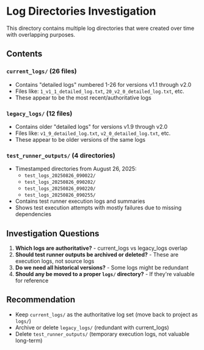 # Log Directories Investigation

This directory contains multiple log directories that were created over time with overlapping purposes.

## Contents

### `current_logs/` (26 files)
- Contains "detailed logs" numbered 1-26 for versions v1.1 through v2.0
- Files like: `1_v1_1_detailed_log.txt`, `20_v2_0_detailed_log.txt`, etc.
- These appear to be the most recent/authoritative logs

### `legacy_logs/` (12 files)  
- Contains older "detailed logs" for versions v1.9 through v2.0
- Files like: `v1_9_detailed_log.txt`, `v2_0_detailed_log.txt`, etc.
- These appear to be older versions of the same logs

### `test_runner_outputs/` (4 directories)
- Timestamped directories from August 26, 2025: 
  - `test_logs_20250826_090022/`
  - `test_logs_20250826_090202/` 
  - `test_logs_20250826_090220/`
  - `test_logs_20250826_090255/`
- Contains test runner execution logs and summaries
- Shows test execution attempts with mostly failures due to missing dependencies

## Investigation Questions

1. **Which logs are authoritative?** - current_logs vs legacy_logs overlap
2. **Should test runner outputs be archived or deleted?** - These are execution logs, not source logs
3. **Do we need all historical versions?** - Some logs might be redundant
4. **Should any be moved to a proper `logs/` directory?** - If they're valuable for reference

## Recommendation

- Keep `current_logs/` as the authoritative log set (move back to project as `logs/`)
- Archive or delete `legacy_logs/` (redundant with current_logs)  
- Delete `test_runner_outputs/` (temporary execution logs, not valuable long-term)
